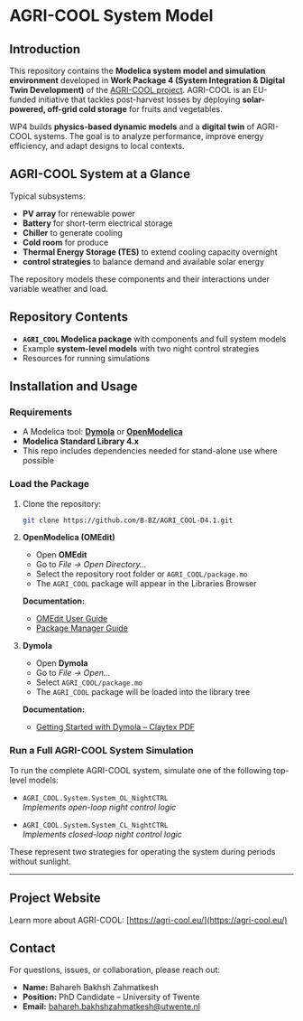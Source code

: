 # AGRI-COOL System Model
## Introduction

This repository contains the **Modelica system model and simulation environment** developed in **Work Package 4 (System Integration & Digital Twin Development)** of the [AGRI-COOL project](https://agri-cool.eu/). AGRI-COOL is an EU-funded initiative that tackles post-harvest losses by deploying **solar-powered, off-grid cold storage** for fruits and vegetables.

WP4 builds **physics-based dynamic models** and a **digital twin** of AGRI-COOL systems. The goal is to analyze performance, improve energy efficiency, and adapt designs to local contexts.

## AGRI-COOL System at a Glance
Typical subsystems:
- **PV array** for renewable power  
- **Battery** for short-term electrical storage  
- **Chiller** to generate cooling  
- **Cold room** for produce  
- **Thermal Energy Storage (TES)**  to extend cooling capacity overnight  
- **control strategies** to balance demand and available solar energy  

The repository models these components and their interactions under variable weather and load.

## Repository Contents
- **`AGRI_COOL` Modelica package** with components and full system models  
- Example **system-level models** with two night control strategies  
- Resources for running simulations  

## Installation and Usage
### Requirements
- A Modelica tool: **[Dymola](https://www.3ds.com/products/catia/dymola/)** or **[OpenModelica](https://openmodelica.org/)**  
- **Modelica Standard Library 4.x**  
- This repo includes dependencies needed for stand-alone use where possible  

### Load the Package
1. Clone the repository:
   ```bash
   git clone https://github.com/B-BZ/AGRI_COOL-D4.1.git

2. **OpenModelica (OMEdit)**  
   - Open **OMEdit**  
   - Go to *File → Open Directory…*  
   - Select the repository root folder or `AGRI_COOL/package.mo`  
   - The `AGRI_COOL` package will appear in the Libraries Browser  

   **Documentation:**  
   - [OMEdit User Guide](https://openmodelica.org/doc/OpenModelicaUsersGuide/latest/omedit.html)  
   - [Package Manager Guide](https://openmodelica.org/doc/OpenModelicaUsersGuide/latest/packagemanager.html)

3. **Dymola**  
   - Open **Dymola**  
   - Go to *File → Open…*  
   - Select `AGRI_COOL/package.mo`  
   - The `AGRI_COOL` package will be loaded into the library tree  

   **Documentation:**  
   - [Getting Started with Dymola – Claytex PDF](https://www.claytex.com/wp-content/uploads/2010/03/Getting-started-with-Dymola.pdf)


### Run a Full AGRI-COOL System Simulation

To run the complete AGRI-COOL system, simulate one of the following top-level models:

- `AGRI_COOL.System.System_OL_NightCTRL`  
  *Implements open-loop night control logic*  

- `AGRI_COOL.System.System_CL_NightCTRL`  
  *Implements closed-loop night control logic*  

These represent two strategies for operating the system during periods without sunlight.

---

## Project Website
Learn more about AGRI-COOL: [https://agri-cool.eu/](https://agri-cool.eu/)

## Contact

For questions, issues, or collaboration, please reach out:

- **Name:** Bahareh Bakhsh Zahmatkesh  
- **Position:** PhD Candidate – University of Twente  
- **Email:** [bahareh.bakhshzahmatkesh@utwente.nl](mailto:bahareh.bakhshzahmatkesh@utwente.nl)
